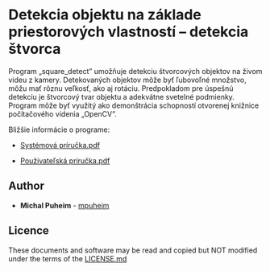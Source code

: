 # Detekcia objektu na základe priestorových vlastností – detekcia štvorca

Program „square_detect” umožňuje detekciu štvorcových objektov na živom videu z kamery. Detekovaných objektov môže byť ľubovoľné množstvo, môžu mať rôznu veľkosť, ako aj rotáciu. Predpokladom pre úspešnú detekciu je štvorcový tvar objektu a adekvátne svetelné podmienky. Program môže byť využitý ako demonštrácia schopností otvorenej knižnice počítačového videnia „OpenCV”.

Bližšie informácie o programe:

- [Systémová príručka.pdf](Syst%C3%A9mov%C3%A1%20pr%C3%ADru%C4%8Dka.pdf)

- [Používateľská príručka.pdf](Pou%C5%BE%C3%ADvate%C4%BEsk%C3%A1%20pr%C3%ADru%C4%8Dka.pdf)

## Author

* **Michal Puheim** - [mpuheim](https://github.com/mpuheim)

## Licence

These documents and software may be read and copied but NOT modified under the terms of the [LICENSE.md](LICENSE.md)
